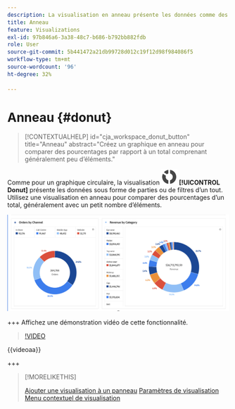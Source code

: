 ```yaml
---
description: La visualisation en anneau présente les données comme des portions ou des filtres dʼun tout.
title: Anneau
feature: Visualizations
exl-id: 97b846a6-3a38-48c7-b686-b792bb882fdb
role: User
source-git-commit: 5b441472a21db99728d012c19f12d98f984086f5
workflow-type: tm+mt
source-wordcount: '96'
ht-degree: 32%

---
```


# Anneau {#donut}

<!-- markdownlint-disable MD034 -->

>[!CONTEXTUALHELP]
>id="cja_workspace_donut_button"
>title="Anneau"
>abstract="Créez un graphique en anneau pour comparer des pourcentages par rapport à un total comprenant généralement peu d’éléments."

<!-- markdownlint-enable MD034 -->


Comme pour un graphique circulaire, la visualisation ![GraphDonut](/help/assets/icons/GraphDonut.svg) **[!UICONTROL Donut]** présente les données sous forme de parties ou de filtres d’un tout. Utilisez une visualisation en anneau pour comparer des pourcentages d’un total, généralement avec un petit nombre d’éléments.

![Graphique en anneau présentant les données comme des parties ou des filtres d’un tout.](assets/donut.png)

+++ Affichez une démonstration vidéo de cette fonctionnalité.

>[!VIDEO](https://video.tv.adobe.com/v/23989/?quality=12)

{{videoaa}}

+++

>[!MORELIKETHIS]
>
>[Ajouter une visualisation à un panneau](/help/analysis-workspace/visualizations/freeform-analysis-visualizations.md#add-visualizations-to-a-panel)
>[Paramètres de visualisation](/help/analysis-workspace/visualizations/freeform-analysis-visualizations.md#settings)
>[Menu contextuel de visualisation](/help/analysis-workspace/visualizations/freeform-analysis-visualizations.md#context-menu)
>

